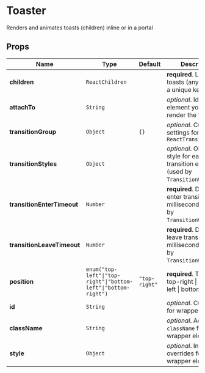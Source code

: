 # Toaster

Renders and animates toasts (children) inline or in a portal

## Props
|Name|Type|Default|Description|
|----|----|-------|-----------|
| **children** | <code>ReactChildren</code> |  | **required**. List of toasts (any node with a unique key) |
| **attachTo** | <code>String</code> |  | *optional*. Id of the element you want to render the `Toaster` in |
| **transitionGroup** | <code>Object</code> | <code>{}</code> | *optional*. Custom settings for `ReactTransitionGroup` |
| **transitionStyles** | <code>Object</code> |  | *optional*. Object with style for each transition event (used by `TransitionWrapper`) |
| **transitionEnterTimeout** | <code>Number</code> |  | **required**. Duration of enter transition in milliseconds (used by `TransitionWrapper`) |
| **transitionLeaveTimeout** | <code>Number</code> |  | **required**. Duration of leave transition in milliseconds (used by `TransitionWrapper`) |
| **position** | <code>enum("top-left"&#124;"top-right"&#124;"bottom-left"&#124;"bottom-right")</code> | <code>"top-right"</code> | **required**. Top-left &#124; top-right &#124; bottom-left &#124; bottom-right |
| **id** | <code>String</code> |  | *optional*. Custom `id` for wrapper element |
| **className** | <code>String</code> |  | *optional*. Additional `className` for wrapper element |
| **style** | <code>Object</code> |  | *optional*. Inline-style overrides for wrapper element |